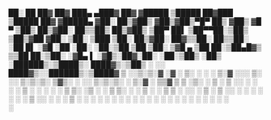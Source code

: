 
 ██░ ██  ██▓    ██▓ ███▄ ▄███▓    ██▓    ▓█████  ▒█████   ██▓███   ▒█████   ██▓    ▓█████▄ 
▓██░ ██▒▓██▒   ▓██▒▓██▒▀█▀ ██▒   ▓██▒    ▓█   ▀ ▒██▒  ██▒▓██░  ██▒▒██▒  ██▒▓██▒    ▒██▀ ██▌
▒██▀▀██░▒██▒   ▒██▒▓██    ▓██░   ▒██░    ▒███   ▒██░  ██▒▓██░ ██▓▒▒██░  ██▒▒██░    ░██   █▌
░▓█ ░██ ░██░   ░██░▒██    ▒██    ▒██░    ▒▓█  ▄ ▒██   ██░▒██▄█▓▒ ▒▒██   ██░▒██░    ░▓█▄   ▌
░▓█▒░██▓░██░   ░██░▒██▒   ░██▒   ░██████▒░▒████▒░ ████▓▒░▒██▒ ░  ░░ ████▓▒░░██████▒░▒████▓ 
 ▒ ░░▒░▒░▓     ░▓  ░ ▒░   ░  ░   ░ ▒░▓  ░░░ ▒░ ░░ ▒░▒░▒░ ▒▓▒░ ░  ░░ ▒░▒░▒░ ░ ▒░▓  ░ ▒▒▓  ▒ 
 ▒ ░▒░ ░ ▒ ░    ▒ ░░  ░      ░   ░ ░ ▒  ░ ░ ░  ░  ░ ▒ ▒░ ░▒ ░       ░ ▒ ▒░ ░ ░ ▒  ░ ░ ▒  ▒ 
 ░  ░░ ░ ▒ ░    ▒ ░░      ░        ░ ░      ░   ░ ░ ░ ▒  ░░       ░ ░ ░ ▒    ░ ░    ░ ░  ░ 
 ░  ░  ░ ░      ░         ░          ░  ░   ░  ░    ░ ░               ░ ░      ░  ░   ░    
                                                                                    ░      
